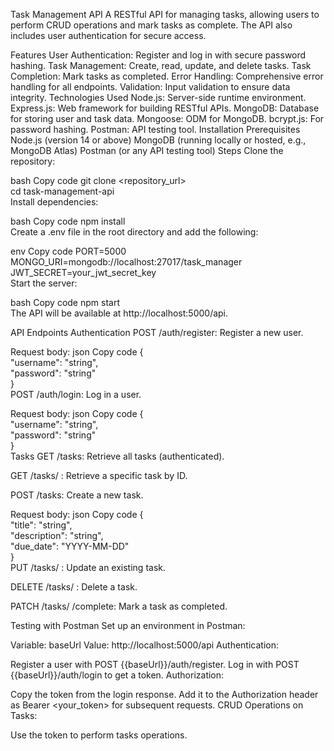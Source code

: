 Task Management API
A RESTful API for managing tasks, allowing users to perform CRUD operations and mark tasks as complete. The API also includes user authentication for secure access.

Features
User Authentication: Register and log in with secure password hashing.
Task Management: Create, read, update, and delete tasks.
Task Completion: Mark tasks as completed.
Error Handling: Comprehensive error handling for all endpoints.
Validation: Input validation to ensure data integrity.
Technologies Used
Node.js: Server-side runtime environment.
Express.js: Web framework for building RESTful APIs.
MongoDB: Database for storing user and task data.
Mongoose: ODM for MongoDB.
bcrypt.js: For password hashing.
Postman: API testing tool.
Installation
Prerequisites
Node.js (version 14 or above)
MongoDB (running locally or hosted, e.g., MongoDB Atlas)
Postman (or any API testing tool)
Steps
Clone the repository:

bash
Copy code
git clone <repository_url>  
cd task-management-api  
Install dependencies:

bash
Copy code
npm install  
Create a .env file in the root directory and add the following:

env
Copy code
PORT=5000  
MONGO_URI=mongodb://localhost:27017/task_manager  
JWT_SECRET=your_jwt_secret_key  
Start the server:

bash
Copy code
npm start  
The API will be available at http://localhost:5000/api.

API Endpoints
Authentication
POST /auth/register: Register a new user.

Request body:
json
Copy code
{  
  "username": "string",  
  "password": "string"  
}  
POST /auth/login: Log in a user.

Request body:
json
Copy code
{  
  "username": "string",  
  "password": "string"  
}  
Tasks
GET /tasks: Retrieve all tasks (authenticated).

GET /tasks/
: Retrieve a specific task by ID.

POST /tasks: Create a new task.

Request body:
json
Copy code
{  
  "title": "string",  
  "description": "string",  
  "due_date": "YYYY-MM-DD"  
}  
PUT /tasks/
: Update an existing task.

DELETE /tasks/
: Delete a task.

PATCH /tasks/
/complete: Mark a task as completed.

Testing with Postman
Set up an environment in Postman:

Variable: baseUrl
Value: http://localhost:5000/api
Authentication:

Register a user with POST {{baseUrl}}/auth/register.
Log in with POST {{baseUrl}}/auth/login to get a token.
Authorization:

Copy the token from the login response.
Add it to the Authorization header as Bearer <your_token> for subsequent requests.
CRUD Operations on Tasks:

Use the token to perform tasks operations.
